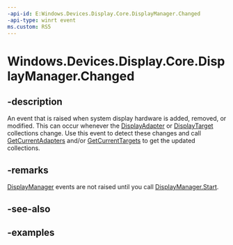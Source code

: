 ```yaml
---
-api-id: E:Windows.Devices.Display.Core.DisplayManager.Changed
-api-type: winrt event
ms.custom: RS5
---
```


<!-- Event syntax.
public event TypedEventHandler Changed<DisplayManager, DisplayManagerChangedEventArgs>
-->

# Windows.Devices.Display.Core.DisplayManager.Changed

## -description
An event that is raised when system display hardware is added, removed, or modified. This can occur whenever the [DisplayAdapter](displayadapter.md) or [DisplayTarget](displaytarget.md) collections change. Use this event to detect these changes and call [GetCurrentAdapters](displaymanager_getcurrentadapters_478333146.md) and/or [GetCurrentTargets](displaymanager_getcurrenttargets_1359061908.md) to get the updated collections.

## -remarks
[DisplayManager](displaymanager.md) events are not raised until you call [DisplayManager.Start](displaymanager_start_1587696324.md).

## -see-also

## -examples
